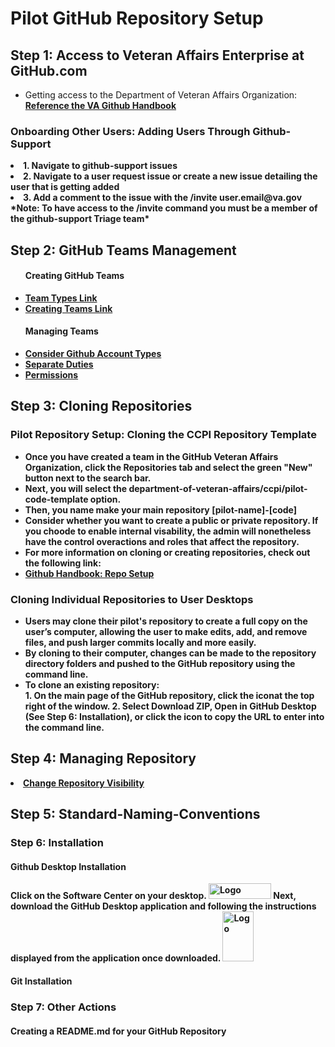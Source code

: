<h1> Pilot GitHub Repository Setup </h1>
<h2> Step 1: Access to Veteran Affairs Enterprise at GitHub.com </h2>
<ul> <li> Getting access to the Department of Veteran Affairs Organization: </li> <a href="https://department-of-veterans-affairs.github.io/github-handbook/guides/onboarding/getting-access#step-1-githubcom-account"> <strong>Reference the VA Github Handbook</a>
 </ul>
 <h3><b> Onboarding Other Users: Adding Users Through Github-Support </b></h3>
<li> 1. Navigate to github-support issues </li>
<li> 2. Navigate to a user request issue or create a new issue detailing the user that is getting added </li>
<li> 3. Add a comment to the issue with the /invite user.email@va.gov </li>
<b>*Note: To have access to the /invite command you must be a member of the github-support Triage team* </b>

<h2> Step 2: GitHub Teams Management </h2>
 <ul>
  <h4>Creating GitHub Teams</h4> 
    <li><a href="https://dvagov.sharepoint.com/sites/OITEPMOCMDepartment/SitePages/3.10-GitHub-Team-Types.aspx"><strong> Team Types Link</a></li>
    <li><a href="https://department-of-veterans-affairs.github.io/github-handbook/github-teams-in-the-va"><strong> Creating Teams Link</a></li>
    <h4>Managing Teams</h4>
     <li><a href="https://docs.github.com/en/get-started/learning-about-github/types-of-github-accounts"><strong>Consider Github Account Types</a></li>
    <li><a href="https://department-of-veterans-affairs.github.io/github-handbook/separate-duties-at-the-va"><strong>Separate Duties </a></li>
    <li><a href="https://department-of-veterans-affairs.github.io/github-handbook/guides/features/access-permissions"><strong> Permissions</a>
      </ul>
      
  <h2> Step 3: Cloning Repositories </h2>
    
  <h3> Pilot Repository Setup: Cloning the CCPI Repository Template</h3>
     <ul> 
    <li> Once you have created a team in the GitHub Veteran Affairs Organization, click the Repositories tab and select the green 
     "New" button next to the search bar.</li>
      <li>Next, you will select the department-of-veteran-affairs/ccpi/pilot-code-template option.</li>
      <li>Then, you name make your main repository <b>[pilot-name]-[code]<b> </li>
      <li>Consider whether you want to create a public or private repository. If you choode to enable internal visability, the admin will
        nonetheless have the control overactions and roles that affect the repository. </li>
      <li> For more information on cloning or creating repositories, check out the following link:
     <li><a href="https://department-of-veterans-affairs.github.io/github-handbook/github-repo-setup-in-the-va"> <strong>Github Handbook: Repo Setup </a></li>
       </ul>
    <h3> Cloning Individual Repositories to User Desktops</h3>
<ul>
    <li>Users may clone their pilot's repository to create a full copy on the user’s computer, allowing the user to make edits, 
       add, and remove files, and push larger commits locally and more easily. </li> 
     <li> By cloning to their computer, changes can be made to the repository directory folders and pushed to the GitHub repository using the command line.</li>
     <li> To clone an existing repository: </li>
         1. On the main page of the GitHub repository, click the iconat the top right of the window.  
         2. Select Download ZIP, Open in GitHub Desktop (See Step 6: Installation), or click the icon to copy the URL to enter into the command line.
             </ul>
              
 
 <h2> Step 4: Managing Repository </h2>
 <li><a href="https://department-of-veterans-affairs.github.io/github-handbook/github-release-linking-data"><strong> Change Repository Visibility </a>

   <h2> Step 5: Standard-Naming-Conventions </h2>

### Step 6: Installation 
#### Github Desktop Installation 
Click on the Software Center on your desktop. 
<img src="https://user-images.githubusercontent.com/105750400/182799638-8b986305-3726-499f-92df-ae319d04c2c6.png" alt="Logo" width="100" height="25">
Next, download the GitHub Desktop application and following the instructions displayed from the application once downloaded.
  <img src="https://user-images.githubusercontent.com/105750400/182800055-dccd42af-a1ba-4c8b-9aa1-f3fde39f74e5.png" alt="Logo" width="50" height="80"> 

#### Git Installation 


### Step 7: Other Actions
#### Creating a README.md for your GitHub Repository 
####

